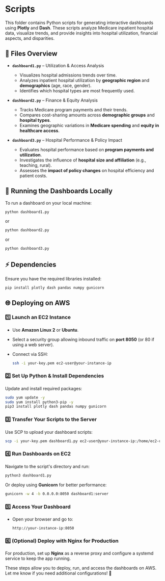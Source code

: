# Scripts

This folder contains Python scripts for generating interactive dashboards using **Plotly** and **Dash**. These scripts analyze Medicare inpatient hospital data, visualize trends, and provide insights into hospital utilization, financial aspects, and disparities.

## 📂 Files Overview

- **`dashboard1.py`** – Utilization & Access Analysis  
  - Visualizes hospital admissions trends over time.  
  - Analyzes inpatient hospital utilization by **geographic region** and **demographics** (age, race, gender).  
  - Identifies which hospital types are most frequently used.  

- **`dashboard2.py`** – Finance & Equity Analysis  
  - Tracks Medicare program payments and their trends.  
  - Compares cost-sharing amounts across **demographic groups** and **hospital types**.  
  - Examines geographic variations in **Medicare spending** and **equity in healthcare access**.  

- **`dashboard3.py`** – Hospital Performance & Policy Impact  
  - Evaluates hospital performance based on **program payments and utilization**.  
  - Investigates the influence of **hospital size and affiliation** (e.g., teaching, rural).  
  - Assesses the **impact of policy changes** on hospital efficiency and patient costs.  

## 🚀 Running the Dashboards Locally  

To run a dashboard on your local machine:  

```bash
python dashboard1.py
```

or  

```bash
python dashboard2.py
```

or  

```bash
python dashboard3.py
```

## ⚡ Dependencies  

Ensure you have the required libraries installed:  

```bash
pip install plotly dash pandas numpy gunicorn
```

## 🌐 Deploying on AWS  

### 1️⃣ **Launch an EC2 Instance**  
- Use **Amazon Linux 2** or **Ubuntu**.  
- Select a security group allowing inbound traffic on **port 8050** (or 80 if using a web server).  
- Connect via SSH:  

  ```bash
  ssh -i your-key.pem ec2-user@your-instance-ip
  ```

### 2️⃣ **Set Up Python & Install Dependencies**  
Update and install required packages:  

```bash
sudo yum update -y
sudo yum install python3-pip -y
pip3 install plotly dash pandas numpy gunicorn
```

### 3️⃣ **Transfer Your Scripts to the Server**  
Use SCP to upload your dashboard scripts:  

```bash
scp -i your-key.pem dashboard1.py ec2-user@your-instance-ip:/home/ec2-user/
```

### 4️⃣ **Run Dashboards on EC2**  
Navigate to the script's directory and run:  

```bash
python3 dashboard1.py
```

Or deploy using **Gunicorn** for better performance:  

```bash
gunicorn -w 4 -b 0.0.0.0:8050 dashboard1:server
```

### 5️⃣ **Access Your Dashboard**  
- Open your browser and go to:  
  ```
  http://your-instance-ip:8050
  ```

### 6️⃣ **(Optional) Deploy with Nginx for Production**  
For production, set up **Nginx** as a reverse proxy and configure a systemd service to keep the app running.

These steps allow you to deploy, run, and access the dashboards on AWS. Let me know if you need additional configurations! 🚀
